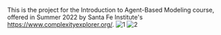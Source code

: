 This is the project for the Introduction to Agent-Based Modeling course, offered in Summer 2022 by Santa Fe Institute's https://www.complexityexplorer.org/.
![1](https://user-images.githubusercontent.com/50493568/226100316-b5d1a558-9caa-4a49-b105-43efcb9f9ca7.png)
![2](https://user-images.githubusercontent.com/50493568/226100325-6b2df99b-78a4-4d98-b86c-b97e4c8977b1.png)
